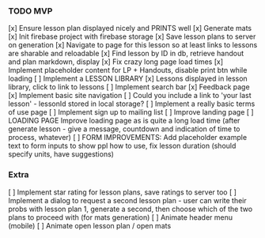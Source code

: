 ### TODO MVP

[x] Ensure lesson plan displayed nicely and PRINTS well
[x] Generate mats
[x] Init firebase project with firebase storage
    [x] Save lesson plans to server on generation
    [x] Navigate to page for this lesson so at least links to lessons are sharable and reloadable
        [x] Find lesson by ID in db, retrieve handout and plan markdown, display
            [x] Fix crazy long page load times
                [x] Implement placeholder content for LP + Handouts, disable print btn while loading
[ ] Implement a LESSON LIBRARY
    [x] Lessons displayed in lesson library, click to link to lessons
    [ ] Implement search bar
[x] Feedback page
[x] Implement basic site navigation
    [ ] Could you include a link to 'your last lesson' - lessonId stored in local storage?
[ ] Implement a really basic terms of use page
[ ] Implement sign up to mailing list
[ ] Improve landing page
[ ] LOADING PAGE Improve loading page as is quite a long load time (after generate lesson - give a message,  countdown and indication of time to process, whatever)
[ ] FORM IMPROVEMENTS: Add placeholder example text to form inputs to show ppl how to use, fix lesson duration (should specify units, have suggestions)

### Extra
[ ] Implement star rating for lesson plans, save ratings to server too
[ ] Implement a dialog to request a second lesson plan - user can write their probs with lesson plan 1, generate a second, then choose which of the two plans to proceed with (for mats generation)
[ ] Animate header menu (mobile)
[ ] Animate open lesson plan / open mats